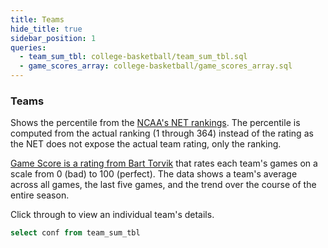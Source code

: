 ```yaml
---
title: Teams
hide_title: true
sidebar_position: 1
queries:
  - team_sum_tbl: college-basketball/team_sum_tbl.sql
  - game_scores_array: college-basketball/game_scores_array.sql
---
```


### Teams

Shows the percentile from the [NCAA's NET rankings](https://stats.ncaa.org/selection_rankings/nitty_gritties/42188?utf8=%E2%9C%93&commit=Submit). The percentile is computed from the actual ranking (1 through 364) instead of the rating as the NET does not expose the actual team rating, only the ranking. 

[Game Score is a rating from Bart Torvik](https://adamcwisports.blogspot.com/2015/11/introducing-g-score.html) that rates each team's games on a scale from 0 (bad) to 100 (perfect). The data shows a team's average across all games, the last five games, and the trend over the course of the entire season.

Click through to view an individual team's details. 


```sql confs
select conf from team_sum_tbl
```

<Dropdown data={confs} name=conf value=conf defaultValue="%">
  <DropdownOption value="%" valueLabel="All conferences"/>
</Dropdown>

<DataTable data={game_scores_array} rows=50 link=team_link search=true rowNumbers=true>
  <Column id=team title="Team"/>
  <Column id=record title="W-L"/>
  <Column id="net_percentile" fmt="pct" title="NET %" contentType=bar barColor=#c3f6c3 backgroundColor=#fbb0a9/>
  <Column id=season_avg fmt=num1 title="Season" colGroup="Game Score Avg"/>
  <Column id=last_five_avg fmt=num1 title="Last 5" colGroup="Game Score Avg"/>
  <Column id=game_scores title="Trend" colGroup="Game Score Avg" contentType=sparkarea sparkX=date sparkY=game_score sparkColor=#53768a/>
</DataTable>


